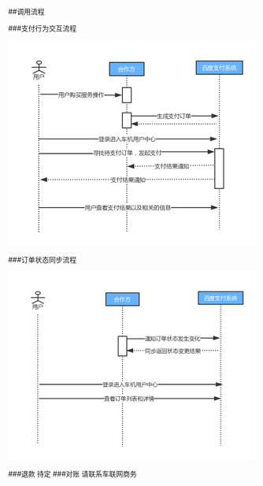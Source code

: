 ##调用流程

###支付行为交互流程

![](/assets/支付成功.jpg)

###订单状态同步流程

![](/assets/支付成功回调.jpg)

###退款
待定
###对账
请联系车联网商务